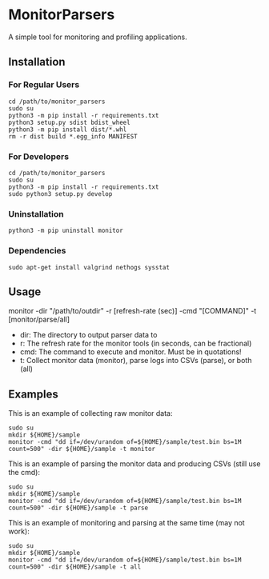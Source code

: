 # MonitorParsers

A simple tool for monitoring and profiling applications.

## Installation

### For Regular Users
```{bash}
cd /path/to/monitor_parsers  
sudo su
python3 -m pip install -r requirements.txt  
python3 setup.py sdist bdist_wheel  
python3 -m pip install dist/*.whl  
rm -r dist build *.egg_info MANIFEST  
```

### For Developers
```{bash}
cd /path/to/monitor_parsers  
sudo su
python3 -m pip install -r requirements.txt  
sudo python3 setup.py develop
```

### Uninstallation

```{bash}
python3 -m pip uninstall monitor
```

### Dependencies

```{bash}
sudo apt-get install valgrind nethogs sysstat
```

## Usage

monitor -dir "/path/to/outdir" -r [refresh-rate (sec)] -cmd "[COMMAND]" -t [monitor/parse/all]  
* dir: The directory to output parser data to  
* r: The refresh rate for the monitor tools (in seconds, can be fractional)  
* cmd: The command to execute and monitor. Must be in quotations!  
* t: Collect monitor data (monitor), parse logs into CSVs (parse), or both (all)

## Examples

This is an example of collecting raw monitor data:
```{bash}
sudo su
mkdir ${HOME}/sample
monitor -cmd "dd if=/dev/urandom of=${HOME}/sample/test.bin bs=1M count=500" -dir ${HOME}/sample -t monitor
```

This is an example of parsing the monitor data and producing CSVs (still use the cmd):
```{bash}
sudo su
mkdir ${HOME}/sample
monitor -cmd "dd if=/dev/urandom of=${HOME}/sample/test.bin bs=1M count=500" -dir ${HOME}/sample -t parse
```

This is an example of monitoring and parsing at the same time (may not work):
```{bash}
sudo su
mkdir ${HOME}/sample
monitor -cmd "dd if=/dev/urandom of=${HOME}/sample/test.bin bs=1M count=500" -dir ${HOME}/sample -t all
```
